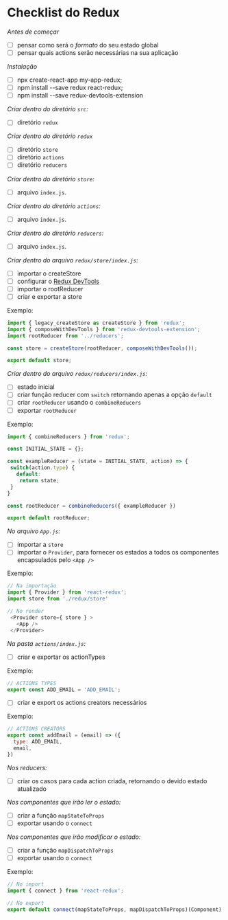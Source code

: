# Checklist do Redux

*Antes de começar*
- [ ] pensar como será o *formato* do seu estado global
- [ ] pensar quais actions serão necessárias na sua aplicação

*Instalação*
- [ ] npx create-react-app my-app-redux;
- [ ] npm install --save redux react-redux;
- [ ] npm install --save redux-devtools-extension

*Criar dentro do diretório `src`:*
- [ ] diretório `redux`

*Criar dentro do diretório `redux`*
- [ ] diretório `store`
- [ ] diretório `actions`
- [ ] diretório `reducers`

*Criar dentro do diretório `store`:*
- [ ] arquivo `index.js`.

*Criar dentro do diretório `actions`:*
- [ ] arquivo `index.js`.

*Criar dentro do diretório `reducers`:*
- [ ] arquivo `index.js`.

*Criar dentro do arquivo `redux/store/index.js`:*
- [ ] importar o createStore
- [ ] configurar o [Redux DevTools](https://github.com/reduxjs/redux-devtools)
- [ ] importar o rootReducer
- [ ] criar e exportar a store

Exemplo:

```js
import { legacy_createStore as createStore } from 'redux';
import { composeWithDevTools } from 'redux-devtools-extension';
import rootReducer from '../reducers';

const store = createStore(rootReducer, composeWithDevTools());

export default store;
```

*Criar dentro do arquivo `redux/reducers/index.js`:*
- [ ] estado inicial
- [ ] criar função reducer com `switch` retornando apenas a opção `default`
- [ ] criar `rootReducer` usando o `combineReducers`
- [ ] exportar `rootReducer`

Exemplo:

```js
import { combineReducers } from 'redux';

const INITIAL_STATE = {};

const exampleReducer = (state = INITIAL_STATE, action) => {
 switch(action.type) {
   default:
    return state;
 }
}

const rootReducer = combineReducers({ exampleReducer })

export default rootReducer;
```

*No arquivo `App.js`:*
- [ ] importar a `store`
- [ ] importar o `Provider`, para fornecer os estados a todos os componentes encapsulados pelo `<App />`

Exemplo:

```js
// Na importação
import { Provider } from 'react-redux';
import store from './redux/store'
```

```js
// No render
 <Provider store={ store } >
   <App />
 </Provider>
```

*Na pasta `actions/index.js`:*
- [ ] criar e exportar os actionTypes

Exemplo:

```js
// ACTIONS TYPES
export const ADD_EMAIL = 'ADD_EMAIL';
```

- [ ] criar e export os actions creators necessários

Exemplo:

```js
// ACTIONS CREATORS
export const addEmail = (email) => ({
  type: ADD_EMAIL,
  email,
})
```

*Nos reducers:*
- [ ] criar os casos para cada action criada, retornando o devido estado atualizado

*Nos componentes que irão ler o estado:*
- [ ] criar a função `mapStateToProps`
- [ ] exportar usando o `connect`

*Nos componentes que irão modificar o estado:*
- [ ] criar a função `mapDispatchToProps`
- [ ] exportar usando o `connect`

Exemplo:

```js
// No import
import { connect } from 'react-redux';
```

```js
// No export
export default connect(mapStateToProps, mapDispatchToProps)(Component)
```
